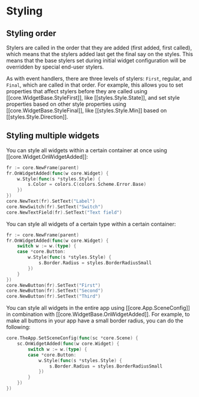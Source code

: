 # Styling

## Styling order

Stylers are called in the order that they are added (first added, first called), which means that the stylers added last get the final say on the styles. This means that the base stylers set during initial widget configuration will be overridden by special end-user stylers.

As with event handlers, there are three levels of stylers: `First`, regular, and `Final`, which are called in that order. For example, this allows you to set properties that affect stylers before they are called using [[core.WidgetBase.StyleFirst]], like [[styles.Style.State]], and set style properties based on other style properties using [[core.WidgetBase.StyleFinal]], like [[styles.Style.Min]] based on [[styles.Style.Direction]].

## Styling multiple widgets

You can style all widgets within a certain container at once using [[core.Widget.OnWidgetAdded]]:

```Go
fr := core.NewFrame(parent)
fr.OnWidgetAdded(func(w core.Widget) {
    w.Style(func(s *styles.Style) {
        s.Color = colors.C(colors.Scheme.Error.Base)
    })
})
core.NewText(fr).SetText("Label")
core.NewSwitch(fr).SetText("Switch")
core.NewTextField(fr).SetText("Text field")
```

You can style all widgets of a certain type within a certain container:

```Go
fr := core.NewFrame(parent)
fr.OnWidgetAdded(func(w core.Widget) {
    switch w := w.(type) {
    case *core.Button:
        w.Style(func(s *styles.Style) {
            s.Border.Radius = styles.BorderRadiusSmall
        })
    }
})
core.NewButton(fr).SetText("First")
core.NewButton(fr).SetText("Second")
core.NewButton(fr).SetText("Third")
```

You can style all widgets in the entire app using [[core.App.SceneConfig]] in combination with [[core.WidgetBase.OnWidgetAdded]]. For example, to make all buttons in your app have a small border radius, you can do the following:

```go
core.TheApp.SetSceneConfig(func(sc *core.Scene) {
    sc.OnWidgetAdded(func(w core.Widget) {
        switch w := w.(type) {
        case *core.Button:
            w.Style(func(s *styles.Style) {
                s.Border.Radius = styles.BorderRadiusSmall
            })
        }
    })
})
```
